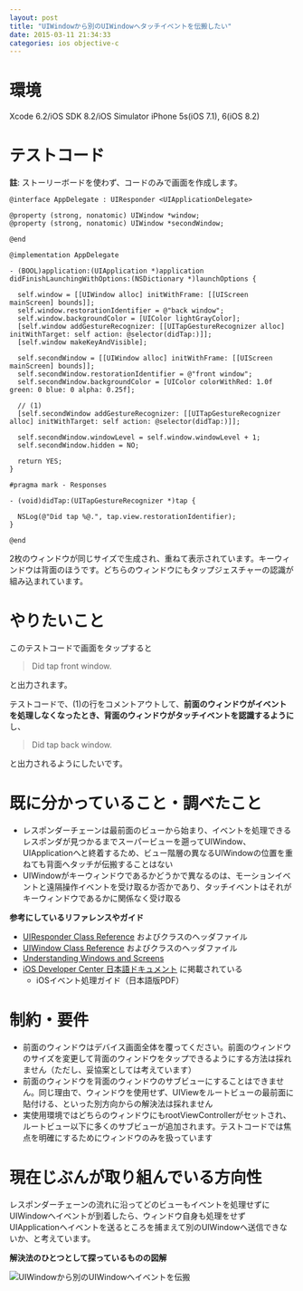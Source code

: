 ```yaml
---
layout: post
title: "UIWindowから別のUIWindowへタッチイベントを伝搬したい"
date: 2015-03-11 21:34:33
categories: ios objective-c
---
```

<h1>環境</h1>

<p>Xcode 6.2/iOS SDK 8.2/iOS Simulator iPhone 5s(iOS 7.1), 6(iOS 8.2)</p>

<h1>テストコード</h1>

<p><strong>註</strong>: ストーリーボードを使わず、コードのみで画面を作成します。</p>

<pre><code>@interface AppDelegate : UIResponder &lt;UIApplicationDelegate&gt;

@property (strong, nonatomic) UIWindow *window;
@property (strong, nonatomic) UIWindow *secondWindow;

@end

@implementation AppDelegate

- (BOOL)application:(UIApplication *)application didFinishLaunchingWithOptions:(NSDictionary *)launchOptions {

  self.window = [[UIWindow alloc] initWithFrame: [[UIScreen mainScreen] bounds]];
  self.window.restorationIdentifier = @"back window";
  self.window.backgroundColor = [UIColor lightGrayColor];
  [self.window addGestureRecognizer: [[UITapGestureRecognizer alloc] initWithTarget: self action: @selector(didTap:)]];
  [self.window makeKeyAndVisible];

  self.secondWindow = [[UIWindow alloc] initWithFrame: [[UIScreen mainScreen] bounds]];
  self.secondWindow.restorationIdentifier = @"front window";
  self.secondWindow.backgroundColor = [UIColor colorWithRed: 1.0f green: 0 blue: 0 alpha: 0.25f];

  // (1)
  [self.secondWindow addGestureRecognizer: [[UITapGestureRecognizer alloc] initWithTarget: self action: @selector(didTap:)]];

  self.secondWindow.windowLevel = self.window.windowLevel + 1;
  self.secondWindow.hidden = NO;

  return YES;
}

#pragma mark - Responses

- (void)didTap:(UITapGestureRecognizer *)tap {

  NSLog(@"Did tap %@.", tap.view.restorationIdentifier);
}

@end
</code></pre>

<p>2枚のウィンドウが同じサイズで生成され、重ねて表示されています。キーウィンドウは背面のほうです。どちらのウィンドウにもタップジェスチャーの認識が組み込まれています。</p>

<h1>やりたいこと</h1>

<p>このテストコードで画面をタップすると</p>

<blockquote>
  <p>Did tap front window.</p>
</blockquote>

<p>と出力されます。</p>

<p>テストコードで、(1)の行をコメントアウトして、<strong>前面のウィンドウがイベントを処理しなくなったとき、背面のウィンドウがタッチイベントを認識するように</strong> し、</p>

<blockquote>
  <p>Did tap back window.</p>
</blockquote>

<p>と出力されるようにしたいです。</p>

<h1>既に分かっていること・調べたこと</h1>

<ul>
<li>レスポンダーチェーンは最前面のビューから始まり、イベントを処理できるレスポンダが見つかるまでスーパービューを遡ってUIWindow、UIApplicationへと終着するため、ビュー階層の異なるUIWindowの位置を重ねても背面へタッチが伝搬することはない</li>
<li>UIWindowがキーウィンドウであるかどうかで異なるのは、モーションイベントと遠隔操作イベントを受け取るか否かであり、タッチイベントはそれがキーウィンドウであるかに関係なく受け取る</li>
</ul>

<p><strong>参考にしているリファレンスやガイド</strong></p>

<ul>
<li><a href="https://developer.apple.com/library/prerelease/ios/documentation/UIKit/Reference/UIResponder_Class/index.html" rel="nofollow noreferrer">UIResponder Class Reference</a> およびクラスのヘッダファイル</li>
<li><a href="https://developer.apple.com/library/prerelease/ios/documentation/UIKit/Reference/UIWindow_Class/index.html" rel="nofollow noreferrer">UIWindow Class Reference</a> およびクラスのヘッダファイル</li>
<li><a href="https://developer.apple.com/library/prerelease/ios/documentation/WindowsViews/Conceptual/WindowAndScreenGuide/WindowScreenRolesinApp/WindowScreenRolesinApp.html" rel="nofollow noreferrer">Understanding Windows and Screens</a></li>
<li><a href="https://developer.apple.com/jp/documentation/" rel="nofollow noreferrer">iOS Developer Center 日本語ドキュメント</a> に掲載されている

<ul>
<li>iOSイベント処理ガイド（日本語版PDF）</li>
</ul></li>
</ul>

<h1>制約・要件</h1>

<ul>
<li>前面のウィンドウはデバイス画面全体を覆ってください。前面のウィンドウのサイズを変更して背面のウィンドウをタップできるようにする方法は採れません（ただし、妥協案としては考えています）</li>
<li>前面のウィンドウを背面のウィンドウのサブビューにすることはできません。同じ理由で、ウィンドウを使用せず、UIViewをルートビューの最前面に貼付ける、といった別方向からの解決法は採れません</li>
<li>実使用環境ではどちらのウィンドウにもrootViewControllerがセットされ、ルートビュー以下に多くのサブビューが追加されます。テストコードでは焦点を明確にするためにウィンドウのみを扱っています</li>
</ul>

<h1>現在じぶんが取り組んでいる方向性</h1>

<p>レスポンダーチェーンの流れに沿ってどのビューもイベントを処理せずにUIWindowへイベントが到着したら、ウィンドウ自身も処理をせずUIApplicationへイベントを送るところを捕まえて別のUIWindowへ送信できないか、と考えています。</p>

<p><strong>解決法のひとつとして探っているものの図解</strong></p>

<p><img src="https://i.stack.imgur.com/hiw6q.png" alt="UIWindowから別のUIWindowへイベントを伝搬"></p>
